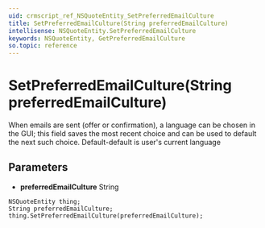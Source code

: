 ```yaml
---
uid: crmscript_ref_NSQuoteEntity_SetPreferredEmailCulture
title: SetPreferredEmailCulture(String preferredEmailCulture)
intellisense: NSQuoteEntity.SetPreferredEmailCulture
keywords: NSQuoteEntity, GetPreferredEmailCulture
so.topic: reference
---
```


# SetPreferredEmailCulture(String preferredEmailCulture)

When emails are sent (offer or confirmation), a language can be chosen in the GUI; this field saves the most recent choice and can be used to default the next such choice. Default-default is user's current language

## Parameters

* **preferredEmailCulture** String

```crmscript
NSQuoteEntity thing;
String preferredEmailCulture;
thing.SetPreferredEmailCulture(preferredEmailCulture);
```

